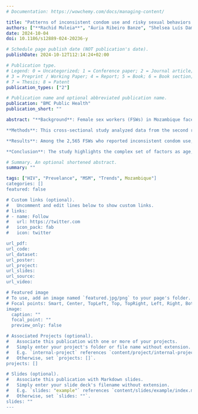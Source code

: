 ```yaml
---
# Documentation: https://wowchemy.com/docs/managing-content/

title: "Patterns of inconsistent condom use and risky sexual behaviors among female sex workers in Mozambique"
authors: ["**Rachid Muleia**", "Áuria Ribeiro Banze", "Shelsea Luís Damião", "Cynthia Cemá Baltazar"]
date: 2024-10-04
doi: 10.1186/s12889-024-20236-y

# Schedule page publish date (NOT publication's date).
publishDate: 2024-10-12T112:14:24+02:00

# Publication type.
# Legend: 0 = Uncategorized; 1 = Conference paper; 2 = Journal article;
# 3 = Preprint / Working Paper; 4 = Report; 5 = Book; 6 = Book section;
# 7 = Thesis; 8 = Patent
publication_types: ["2"]

# Publication name and optional abbreviated publication name.
publication: "BMC Public Health"
publication_short: ""

abstract: "**Background**: Female sex workers (FSWs) in Mozambique face significant health risks, including high HIV prevalence, combination of factors, including inconsistent condom use, engagement in risky sexual behaviors, and various socio-ecological determinants of health. Understanding the determinants of these practices is crucial for developing targeted interventions.<br />

**Methods**: This cross-sectional study analyzed data from the second round of Biobehavioral Survey (BBS) conducted from 2019 to 2020 in five urban areas to examine determinants of inconsistent condom use and risky sexual behaviors among FSWs. Modified Poisson regression models were used to assess the effect of various socio-demographic, economic, and behavioral factors on the outcomes, providing adjusted relative risk (aRR) with 95% confidence intervals (CI).<br />

**Results**: Among the 2,565 FSWs who reported inconsistent condom use, younger FSWs (15-24 years old, 29.1%), single (27.3%), with secondary or higher education (26.1%), nationals (25.9%), and residents of Tete City (30.5%) had a higher prevalence of inconsistent condom use. Initiating sex work < 18 years (31.0%), binge drinking (23.7%), and experiencing physical violence (29.0%) were significantly associated with this behavior. Among the 2,564 FSWs reporting risky sexual behaviors, a higher prevalence was observed in FSWs aged 15-24 (75.6%), those with secondary or higher education (75.8%), nationals (74.4%), and those residing in Quelimane (87.3%). Early sexual debut (< 15 years, 79.3%), initiating sex work before 18 years of age (77.7%), and illicit drug use (82.2%) were all associated with increased risky sexual practices. Inconsistent condom use among FSWs was significantly associated with residing in Tete (aRR = 2.4, 95% CI: 1.77-3.25), not being aware of female condom (aRR = 1.22, 95% CI: 1.03-1.45) and having experienced sexual a physical violence. Moreover, being married was significantly linked to risky sexual behavior among female sex workers (aRR = 1.27, 95% CI: 1.19-1.37), along with initiating sexual activity before age 15, having at least five years of sex work experience, engaging in binge drinking, and experiencing sexual and physical violence.<br />

**Conclusion**: The study highlights the complex set of factors as age, education, geographic location, years of sex work services, early sexual debut, and illicit drug use that influence sexual risks behavior among FSWs in Mozambique. Tailored interventions addressing not only sexual health education and services, but also economic empowerment and illicit drug use is imperative for mitigating these risks."

# Summary. An optional shortened abstract.
summary: ""

tags: ["HIV", "Prevelance", "MSM", "Trends", Mozambique"]
categories: []
featured: false

# Custom links (optional).
#   Uncomment and edit lines below to show custom links.
# links:
# - name: Follow
#   url: https://twitter.com
#   icon_pack: fab
#   icon: twitter

url_pdf:
url_code:
url_dataset:
url_poster:
url_project:
url_slides:
url_source:
url_video:

# Featured image
# To use, add an image named `featured.jpg/png` to your page's folder. 
# Focal points: Smart, Center, TopLeft, Top, TopRight, Left, Right, BottomLeft, Bottom, BottomRight.
image:
  caption: ""
  focal_point: ""
  preview_only: false

# Associated Projects (optional).
#   Associate this publication with one or more of your projects.
#   Simply enter your project's folder or file name without extension.
#   E.g. `internal-project` references `content/project/internal-project/index.md`.
#   Otherwise, set `projects: []`.
projects: []

# Slides (optional).
#   Associate this publication with Markdown slides.
#   Simply enter your slide deck's filename without extension.
#   E.g. `slides: "example"` references `content/slides/example/index.md`.
#   Otherwise, set `slides: ""`.
slides: ""
---
```

